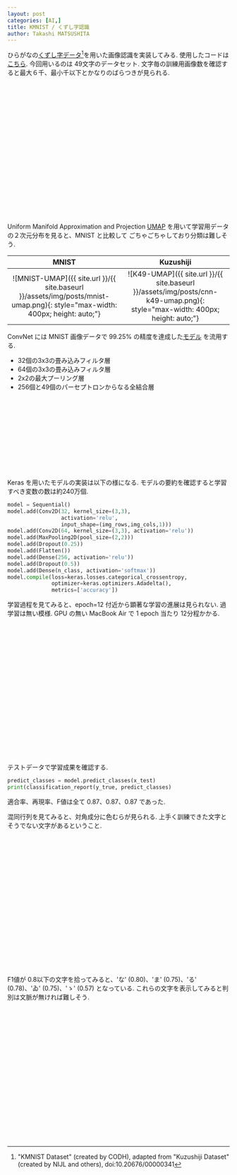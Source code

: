 ```yaml
---
layout: post
categories: [AI,]
title: KMNIST / くずし字認識
author: Takashi MATSUSHITA
---
```


ひらがなの[くずし字データ](https://www.kaggle.com/anokas/kuzushiji)[^1]を用いた画像認識を実装してみる. 
使用したコードは[こちら](https://github.com/takashi-matsushita/lab/blob/master/dnn/cnn-k49.py).
今回用いるのは 49文字のデータセット. 
文字毎の訓練用画像数を確認すると最大６千、最小千以下とかなりのばらつきが見られる.

<div align="center">
<svg xmlns="http://www.w3.org/2000/svg" width="400" height="300" viewBox="0 0 800 600">
  {% include figures/cnn-k49-training-sample.svg %}
</svg>
</div>

Uniform Manifold Approximation and Projection [UMAP](https://github.com/lmcinnes/umap) を用いて学習用データの２次元分布を見ると、MNIST と比較して ごちゃごちゃしており分類は難しそう.

MNIST   |  Kuzushiji
:-:|:-:
![MNIST-UMAP]({{ site.url }}/{{ site.baseurl }}/assets/img/posts/mnist-umap.png){: style="max-width: 400px; height: auto;"} | ![K49-UMAP]({{ site.url }}/{{ site.baseurl }}/assets/img/posts/cnn-k49-umap.png){: style="max-width: 400px; height: auto;"}

ConvNet には MNIST 画像データで 99.25% の精度を達成した[モデル](https://github.com/keras-team/keras/blob/master/examples/mnist_cnn.py) を流用する. 

* 32個の3x3の畳み込みフィルタ層
* 64個の3x3の畳み込みフィルタ層
* 2x2の最大プーリング層
* 256個と49個のパーセプトロンからなる全結合層

<div align="center">
<svg xmlns="http://www.w3.org/2000/svg" width="600" height="200" viewBox="0 0 1500 500">
  {% include figures/kmnist-cnn.svg %}
</svg>
</div>


Keras を用いたモデルの実装は以下の様になる. モデルの要約を確認すると学習すべき変数の数は約240万個.

```python
model = Sequential()
model.add(Conv2D(32, kernel_size=(3,3),
                 activation='relu',
                 input_shape=(img_rows,img_cols,1)))
model.add(Conv2D(64, kernel_size=(3,3), activation='relu'))
model.add(MaxPooling2D(pool_size=(2,2)))
model.add(Dropout(0.25))
model.add(Flatten())
model.add(Dense(256, activation='relu'))
model.add(Dropout(0.5))
model.add(Dense(n_class, activation='softmax'))
model.compile(loss=keras.losses.categorical_crossentropy,
              optimizer=keras.optimizers.Adadelta(),
              metrics=['accuracy'])
```

学習過程を見てみると、epoch=12 付近から顕著な学習の進展は見られない. 過学習は無い模様. GPU の無い MacBook Air で 1 epoch 当たり 12分程かかる.

<div align="center">
<svg xmlns="http://www.w3.org/2000/svg" width="400" height="300" viewBox="0 0 600 450">
  {% include figures/cnn-k49-hist.svg %}
</svg>
</div>

テストデータで学習成果を確認する.
```python
predict_classes = model.predict_classes(x_test)
print(classification_report(y_true, predict_classes)
```
適合率、再現率、F値は全て 0.87、0.87、0.87 であった.

混同行列を見てみると、対角成分に色むらが見られる. 上手く訓練できた文字とそうでない文字があるということ.

<div align="center">
<svg xmlns="http://www.w3.org/2000/svg" width="400" height="300" viewBox="0 0 600 450">
  {% include figures/cnn-k49-cm.svg %}
</svg>
</div>

F1値が 0.8以下の文字を拾ってみると、'な' (0.80)、'ま' (0.75)、'る' (0.78)、'ゐ' (0.75)、'ゝ' (0.57) となっている. これらの文字を表示してみると判別は文脈が無ければ難しそう.

<div align="center">
<svg xmlns="http://www.w3.org/2000/svg" width="400" height="300" viewBox="0 0 600 450">
  {% include figures/cnn-k49-poor.svg %}
</svg>
</div>


[^1]: "KMNIST Dataset" (created by CODH), adapted from "Kuzushiji Dataset" (created by NIJL and others), doi:10.20676/00000341
